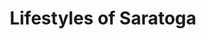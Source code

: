 ---
title: "Lifestyles of Saratoga"
url: /saratoga-springs/lifestyles-of-saratoga/
shop: clothes
---